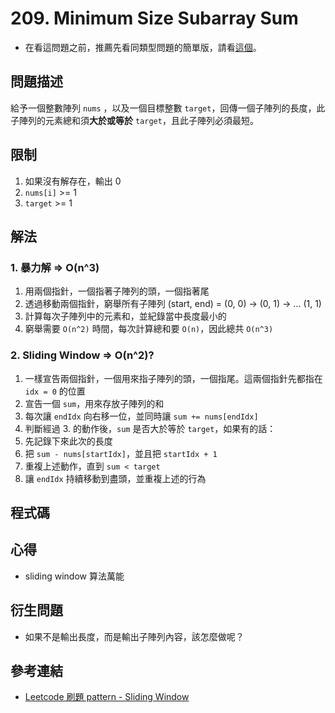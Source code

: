 # 209. Minimum Size Subarray Sum

- 在看這問題之前，推薦先看同類型問題的簡單版，請看[這個](./minimim-size-subarray-sum-equal.md)。

## 問題描述

給予一個整數陣列 `nums` ，以及一個目標整數 `target`，回傳一個子陣列的長度，此子陣列的元素總和須**大於或等於** `target`，且此子陣列必須最短。

## 限制

1. 如果沒有解存在，輸出 0
2. `nums[i]` >= 1
3. `target` >= 1

## 解法

### 1. 暴力解 => O(n^3)

1. 用兩個指針，一個指著子陣列的頭，一個指著尾
2. 透過移動兩個指針，窮舉所有子陣列 (start, end) = (0, 0) -> (0, 1) -> ... (1, 1)
3. 計算每次子陣列中的元素和，並紀錄當中長度最小的
4. 窮舉需要 `O(n^2)` 時間，每次計算總和要 `O(n)`，因此總共 `O(n^3)`

### 2. Sliding Window => O(n^2)?

1. 一樣宣告兩個指針，一個用來指子陣列的頭，一個指尾。這兩個指針先都指在 `idx = 0` 的位置
2. 宣告一個 `sum`，用來存放子陣列的和
3. 每次讓 `endIdx` 向右移一位，並同時讓 `sum += nums[endIdx]`
4. 判斷經過 3. 的動作後，`sum` 是否大於等於 `target`，如果有的話：
5. 先記錄下來此次的長度
6. 把 `sum - nums[startIdx]`，並且把 `startIdx + 1`
7. 重複上述動作，直到 `sum < target`
8. 讓 `endIdx` 持續移動到盡頭，並重複上述的行為

## 程式碼

## 心得

- sliding window 算法萬能

## 衍生問題

- 如果不是輸出長度，而是輸出子陣列內容，該怎麼做呢？

## 參考連結

- [Leetcode 刷題 pattern - Sliding Window](https://blog.techbridge.cc/2019/09/28/leetcode-pattern-sliding-window/)
